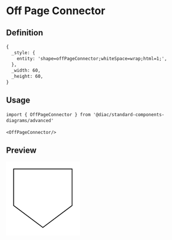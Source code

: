 # Off Page Connector

## Definition

```
{
  _style: { 
    entity: 'shape=offPageConnector;whiteSpace=wrap;html=1;',
  },
  _width: 60,
  _height: 60,
}
```

## Usage

```
import { OffPageConnector } from '@diac/standard-components-diagrams/advanced'

<OffPageConnector/>
```

## Preview

<img src="./off-page-connector.png" width="200"/>
